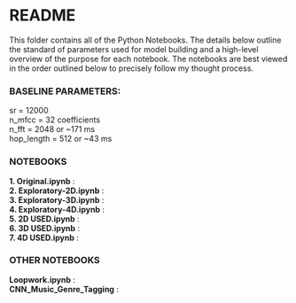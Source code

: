 # README
This folder contains all of the Python Notebooks. The details below outline the standard of parameters used for model building and a high-level overview of the purpose for each notebook. The notebooks are best viewed in the order outlined below to precisely follow my thought process.

### BASELINE PARAMETERS:
sr = 12000 </br>
n_mfcc = 32 coefficients </br>
n_fft = 2048 or ~171 ms </br>
hop_length = 512 or ~43 ms 

### NOTEBOOKS
**1. Original.ipynb** : </br> 
**2. Exploratory-2D.ipynb** : </br>
**3. Exploratory-3D.ipynb** : </br>
**4. Exploratory-4D.ipynb** : </br>
**5. 2D USED.ipynb** : </br>
**6. 3D USED.ipynb** : </br>
**7. 4D USED.ipynb** : </br>

### OTHER NOTEBOOKS
**Loopwork.ipynb** : </br>
**CNN_Music_Genre_Tagging** :
